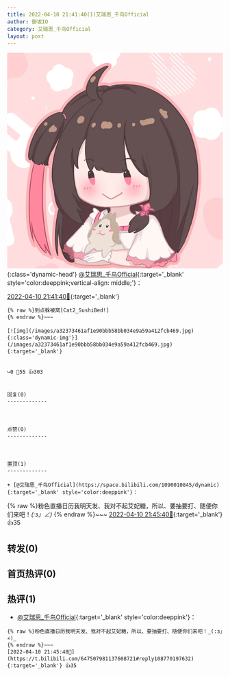 ```yaml
---
title: 2022-04-10 21:41:40(1)艾瑞思_千鸟Official
author: 御坂IO
category: 艾瑞思_千鸟Official
layout: post
---
```


![img](/images/7e08840c56f251de28bdf766b647bd5fe9a5d50a.jpg){:class='dynamic-head'}
[@艾瑞思_千鸟Official](https://space.bilibili.com/1090010845/dynamic){:target='_blank' style='color:deeppink;vertical-align: middle;'}：

[2022-04-10 21:41:40🔗](https://t.bilibili.com/647507981137608721){:target='_blank'}

~~~
{% raw %}到点躲被窝[Cat2_SushiBed!]
{% endraw %}~~~

[![img](/images/a32373461af1e90bbb58bb034e9a59a412fcb469.jpg){:class='dynamic-img'}](/images/a32373461af1e90bbb58bb034e9a59a412fcb469.jpg){:target='_blank'}


↪️0 💬55 👍303


回复(0)
-------------



点赞(0)
-------------



置顶(1)
-------------

+ [@艾瑞思_千鸟Official](https://space.bilibili.com/1090010845/dynamic){:target='_blank' style='color:deeppink'}：
~~~
{% raw %}粉色直播日历我明天发、我对不起艾妃糖，所以、要抽要打、随便你们来吧！_(:з」∠)_
{% endraw %}~~~
[2022-04-10 21:45:40🔗](https://t.bilibili.com/647507981137608721#reply108770197632){:target='_blank'} 👍35


转发(0)
-------------



首页热评(0)
-------------



热评(1)
-------------

+ [@艾瑞思_千鸟Official](https://space.bilibili.com/1090010845/dynamic){:target='_blank' style='color:deeppink'}：
~~~
{% raw %}粉色直播日历我明天发、我对不起艾妃糖，所以、要抽要打、随便你们来吧！_(:з」∠)_
{% endraw %}~~~
[2022-04-10 21:45:40🔗](https://t.bilibili.com/647507981137608721#reply108770197632){:target='_blank'} 👍35


